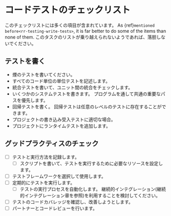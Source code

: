 # コードテストのチェックリスト

このチェックリストには多くの項目が含まれています。 As {ref}`mentioned before<rr-testing-write-tests>`, it is far better to do some of the items than none of them. このタスクのリストが乗り越えられないようであれば、落胆しないでください。

<a name="Writing_tests"></a>

## テストを書く

- 煙のテストを書いてください。
- すべてのコード単位の単位テストを記述します。
- 統合テストを書いて、ユニット間の統合をチェックします。
- いくつかのシステムテストを書きます。 プログラムを通して共通の重要なパスを優先します。
- 回帰テストを書く。 回帰テストは任意のレベルのテストに存在することができます。
- プロジェクトの書き込み受入テストに適切な場合。
- プロジェクトにランタイムテストを追加します。

<a name="Good_practice_checks"></a>

## グッドプラクティスのチェック

- [ ] テストと実行方法を記録します。
  - [ ] スクリプトを書いて、テストを実行するために必要なリソースを設定します。
- [ ] テストフレームワークを選択して使用します。
- [ ] 定期的にテストを実行します。
  - [ ] テストの実行プロセスを自動化します。 継続的インテグレーション(継続的インテグレーション章を参照)を利用することを検討してください。
- [ ] テストのコードカバレッジを確認し、改善しようとします。
- [ ] パートナーとコードレビューを行います。
